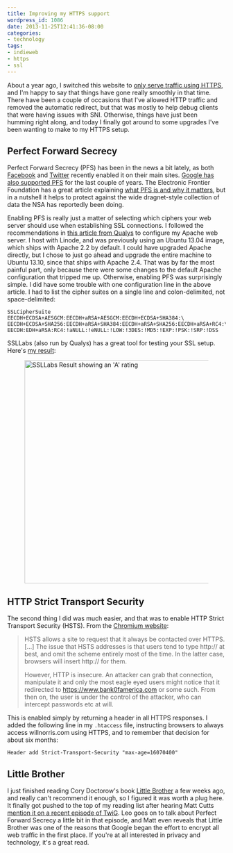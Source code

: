 ```yaml
---
title: Improving my HTTPS support
wordpress_id: 1086
date: 2013-11-25T12:41:36-08:00
categories:
- technology
tags:
- indieweb
- https
- ssl
---
```

About a year ago, I switched this website to [only serve traffic using HTTPS][all-https], and I'm happy to say that
things have gone really smoothly in that time.  There have been a couple of occasions that I've allowed HTTP traffic and
removed the automatic redirect, but that was mostly to help debug clients that were having issues with SNI.  Otherwise,
things have just been humming right along, and today I finally got around to some upgrades I've been wanting to make to
my HTTPS setup.

[all-https]: https://willnorris.com/2012/12/all-https-all-the-time


## Perfect Forward Secrecy ##

Perfect Forward Secrecy (PFS) has been in the news a bit lately, as both [Facebook][] and [Twitter][] recently enabled
it on their main sites.  [Google has also supported PFS][google] for the last couple of years.  The Electronic Frontier
Foundation has a great article explaining [what PFS is and why it matters][eff], but in a nutshell it helps to protect
against the wide dragnet-style collection of data the NSA has reportedly been doing.  

Enabling PFS is really just a matter of selecting which ciphers your web server should use when establishing SSL
connections.  I followed the recommendations in [this article from Qualys][qualys] to configure my Apache web server.  I
host with Linode, and was previously using an Ubuntu 13.04 image, which ships with Apache 2.2 by default.  I could have
upgraded Apache directly, but I chose to just go ahead and upgrade the entire machine to Ubuntu 13.10, since that ships
with Apache 2.4.  That was by far the most painful part, only because there were some changes to the default Apache
configuration that tripped me up.  Otherwise, enabling PFS was surprisingly simple.  I did have some trouble with one
configuration line in the above article.  I had to list the cipher suites on a single line and colon-delimited, not
space-delimited:

    SSLCipherSuite EECDH+ECDSA+AESGCM:EECDH+aRSA+AESGCM:EECDH+ECDSA+SHA384:\
    EECDH+ECDSA+SHA256:EECDH+aRSA+SHA384:EECDH+aRSA+SHA256:EECDH+aRSA+RC4:\
    EECDH:EDH+aRSA:RC4:!aNULL:!eNULL:!LOW:!3DES:!MD5:!EXP:!PSK:!SRP:!DSS

SSLLabs (also run by Qualys) has a great tool for testing your SSL setup.  Here's [my
result](https://www.ssllabs.com/ssltest/analyze.html?d=willnorris.com):

<figure>
  <a href="https://www.ssllabs.com/ssltest/analyze.html?d=willnorris.com"><img src="ssllabs-result.png" 
    alt="SSLLabs Result showing an 'A' rating" width="927" height="514" class="aligncenter" /></a>
</figure>

[Twitter]: https://blog.twitter.com/2013/forward-secrecy-at-twitter-0
[Facebook]: http://www.theverge.com/2013/6/26/4468050/facebook-follows-google-with-tough-encryption-standard
[google]: http://googleonlinesecurity.blogspot.com/2011/11/protecting-data-for-long-term-with.html
[eff]: https://www.eff.org/deeplinks/2013/08/pushing-perfect-forward-secrecy-important-web-privacy-protection
[qualys]: https://community.qualys.com/blogs/securitylabs/2013/08/05/configuring-apache-nginx-and-openssl-for-forward-secrecy


## HTTP Strict Transport Security ##

The second thing I did was much easier, and that was to enable HTTP Strict Transport Security (HSTS).  From the
[Chromium website][hsts]: 

> HSTS allows a site to request that it always be contacted over HTTPS. [...] The issue that HSTS addresses is that
> users tend to type http:// at best, and omit the scheme entirely most of the time. In the latter case, browsers will
> insert http:// for them.
> 
> However, HTTP is insecure. An attacker can grab that connection, manipulate it and only the most eagle eyed users
> might notice that it redirected to https://www.bank0famerica.com or some such. From then on, the user is under the
> control of the attacker, who can intercept passwords etc at will.

This is enabled simply by returning a header in all HTTPS responses.  I added the following line in my `.htaccess` file,
instructing browsers to always access willnorris.com using HTTPS, and to remember that decision for about six months:

    Header add Strict-Transport-Security "max-age=16070400"

[hsts]: http://www.chromium.org/sts


## Little Brother ##

I just finished reading Cory Doctorow's book [Little Brother][] a few weeks ago, and really can't recommend it enough,
so I figured it was worth a plug here.  It finally got pushed to the top of my reading list after hearing Matt Cutts
[mention it on a recent episode of TwiG][twig].  Leo goes on to talk about Perfect Forward Secrecy a little bit in that
episode, and Matt even reveals that Little Brother was one of the reasons that Google began the effort to encrypt all
web traffic in the first place.  If you're at all interested in privacy and technology, it's a great read.

[Little Brother]: http://craphound.com/littlebrother/
[twig]: https://www.youtube.com/watch?feature=player_detailpage&v=icQtM64ah3g#t=2685

